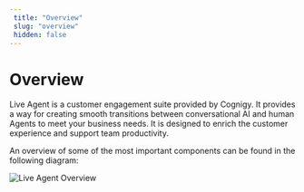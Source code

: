 ```yaml
---
 title: "Overview" 
 slug: "overview" 
 hidden: false 
---
```

# Overview

Live Agent is a customer engagement suite provided by Cognigy. It provides a way for creating smooth transitions between conversational AI and human Agents to meet your business needs. It is designed to enrich the customer experience and support team productivity.

An overview of some of the most important components can be found in the following diagram:

<img src="{{config.site_url}}live-agent/images/LA-overview.png" alt="Live Agent Overview">
